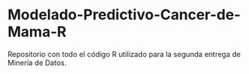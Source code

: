 # Modelado-Predictivo-Cancer-de-Mama-R
Repositorio con todo el código R utilizado para la segunda entrega de Minería de Datos.
